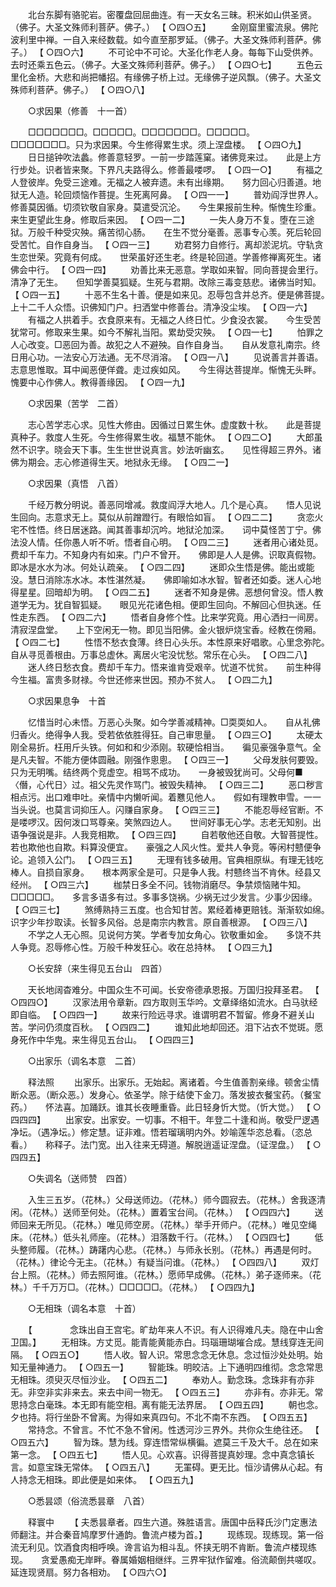 <!-- { "loadSidebar": true } -->
　　北台东脚有骆驼岩。密覆盘回屈曲连。有一天女名三昧。积米如山供圣贤。（佛子。大圣文殊师利菩萨。佛子。） 【 ○四○五】 
　　金刚窟里蜜流泉。佛陀波利里中禅。一自入来经数载。如今直至那罗延。（佛子。大圣文殊师利菩萨。佛子。） 【 ○四○六】 
　　不可论中不可论。大圣化作老人身。每每下山受供养。去时还乘五色云。（佛子。大圣文殊师利菩萨。佛子。） 【 ○四○七】 
　　五色云里化金桥。大悲和尚把幡招。有缘佛子桥上过。无缘佛子逆风飘。（佛子。大圣文殊师利菩萨。佛子。） 【 ○四○八】 

　　○求因果（修善　十一首） 

　　□□□□□□□。□□□□□。□□□□□□□。□□□□□。　　□□□□□□□。只为求因果。今生修得累生求。须上涅盘楼。 【 ○四○九】 
　　日日搥钟吹法蠡。修善意轻罗。一前一步踏莲窠。诸佛竞来过。　　此是上方行步处。识者皆来聚。下界凡夫路得么。修善最喽啰。 【 ○四一○】 
　　有福之人登彼岸。免受三途难。无福之人被弃遗。未有出缘期。　　努力回心归善道。地狱无人造。轮回烦恼作菩提。生死离阿鼻。 【 ○四一一】 
　　普劝阎浮世界人。修善莫因循。切须钦敬自家身。莫遣受沉沦。　　今生果报前生种。惭愧生珍重。来生更望此生身。修取后来因。 【 ○四一二】 
　　一失人身万不复。堕在三途狱。万般千种受灾殃。痛苦彻心肠。　　在生不觉分毫善。恶事专心羡。死后轮回受苦忙。自作自身当。 【 ○四一三】 
　　劝君努力自修行。离却淤泥坑。守轨贪生恋世荣。究竟有何成。　　世荣虽好还生老。终是轮回道。学善修禅离死生。诸佛会中行。 【 ○四一四】 
　　劝善比来无恶意。学取如来智。同向菩提会里行。清净了无生。　　但知学善莫狐疑。生死与君期。改除三毒变慈悲。诸佛当时知。 【 ○四一五】 
　　十恶不生名十善。便是如来见。忍辱包含并总齐。便是佛菩提。　　上十二千人众悟。识佛知门户。扫洒堂中修善台。清净没尘埃。 【 ○四一六】 
　　有福之人拱着手。衣食原来有。无福之人终日忙。少食没衣裳。　　今生受苦犹常可。修取来生果。如今不解礼当阳。累劫受灾殃。 【 ○四一七】 
　　怕罪之人心改变。□恶回为善。故犯之人不避殃。自作自身当。　　自从发意礼南宗。终日用心功。一法安心万法通。无不尽消溶。 【 ○四一八】 
　　见说善言并善语。志意思惟取。耳中闻恶便佯聋。走过疾如风。　　今生得达菩提岸。惭愧无头畔。愧要中心作佛人。教得善缘因。 【 ○四一九】 

　　○求因果（苦学　二首） 

　　志心苦学志心求。见性大修由。因循过日累生休。虚度数十秋。　　此是菩提真种子。救度人生死。今生修得累生收。福慧不能休。 【 ○四二○】 
　　大郎虽然不识字。晓会天下事。生生世世说真言。妙法听幽玄。　　见性得超三界外。诸佛为期会。志心修道得生天。地狱永无缘。 【 ○四二一】 

　　○求因果（真悟　八首） 

　　千经万教分明说。善恶同增减。救度阎浮大地人。几个是心真。　　悟人见说生回向。志意求无上。莫似从前蹭蹬行。有眼恰如盲。 【 ○四二二】 
　　贪恋火宅不性悟。终日居迷路。闻其善事却沉吟。地狱沦加深。　　词中莫怪苦丁宁。佛法没人情。任你愚人听不听。悟者自心明。 【 ○四二三】 
　　迷者用心诸处觅。费却千车力。不知身内有如来。门户不曾开。　　佛即是人人是佛。识取真假物。即冰是水水为冰。何处认疏亲。 【 ○四二四】 
　　迷即众生悟是佛。能出或能没。慧日消除冻水冰。本性湛然凝。　　佛即喻如冰水智。智者还如委。迷人心地得星星。回暗却为明。 【 ○四二五】 
　　迷者不知身是佛。恶想何曾没。悟人教道学无为。犹自智狐疑。　　眼见光花诸色相。便即生回向。不解回心但执迷。任性走东西。 【 ○四二六】 
　　悟者自身修个性。比来学究竟。用心洒扫一间房。清寂涅盘堂。　　上下空闲无一物。即见当阳佛。金火银炉烧宝香。经教在傍厢。 【 ○四二七】 
　　性悟不愁衣食薄。终日心头乐。本性原来好唱歌。心里念弥陀。　　自从寻觅善根由。万事总虚休。离居火宅没忧愁。常乐在心头。 【 ○四二八】 
　　迷人终日愁衣食。费却千车力。悟来谁肯受艰辛。忧道不忧贫。　　前生种得今生福。富贵多财禄。今世还修来世因。预办不贫人。 【 ○四二九】 

　　○求因果息争　十首 

　　忆惜当时心未悟。万恶心头聚。如今学善减精神。□耎耎如人。　　自从礼佛归香火。绝得争人我。受若依依胜得狂。自己审思量。 【 ○四三○】 
　　太硬太刚全易折。枉用斤头铁。何如和和少添刚。软硬恰相当。　　徧见豪强争意气。全是凡夫智。不能方便体圆融。刚强作悤悤。 【 ○四三一】 
　　父母发肤何要毁。只为无明嘴。结终两个竞虚空。相骂不成功。　　一身被毁犹尚可。父母何■〈僭，心代日〉过。祖父先灵作骂门。被毁失精神。 【 ○四三二】 
　　恶口秽言相点污。出口难申吐。亲情中内懒听闻。着戁见他人。　　假如有理教申雪。一一当头说。也莫言词抑压人。闪赚自家身。 【 ○四三三】 
　　不能忍辱经官断。不是喽啰汉。因何泼口骂尊亲。笑煞四边人。　　世间好事无心学。志老无知别。出语争强说是非。人我竞相欺。 【 ○四三四】 
　　自若敬他还自敬。大智菩提性。若也欺他也自欺。料算没便宜。　　豪强之人风火性。爱共人争竞。等闲村戆便争论。追领入公门。 【 ○四三五】 
　　无理有钱多破用。官典相原纵。有理无钱吃棒人。自损自家身。　　根本两家全是可。只是争人我。村戆终当不肯休。经县又经州。 【 ○四三六】 
　　枷禁日多全不问。钱物消磨尽。争禁烦恼赌牛知。□□□□□。　　多言多语多有过。多事多饶祸。少祸无过少发言。少事少因缘。 【 ○四三七】 
　　煞缚熟持三五度。也合知甘苦。累经着棒更赔钱。渐渐软如绵。　　识字少年抄取读。长智多风俗。总是南宗内教言。原自善根源。 【 ○四三八】 
　　不学之人无心照。见说何方笑。学者专加女角心。钦敬重如金。　　多饶不共人争竞。忍辱修心性。万般千种发狂心。收在总持林。 【 ○四三九】 

　　○长安辞（来生得见五台山　四首） 

　　天长地阔杳难分。中国众生不可闻。长安帝德承恩报。万国归投拜圣君。 【 ○四四○】 
　　汉家法用令章新。四方取则玉华吟。文章绎络如流水。白马驮经即自临。 【 ○四四一】 
　　故来行险远寻求。谁谓明君不暂留。修身不避关山苦。学问仍须度百秋。 【 ○四四二】 
　　谁知此地却回还。泪下沾衣不觉斑。愿身死作中华鬼。来生得见五台山。 【 ○四四三】 

　　○出家乐（调名本意　二首） 

　　释法照 
　　出家乐。出家乐。无始起。离诸着。今生值善割亲缘。顿舍尘情断众恶。（断众恶。）发身心。依圣学。除于结使下金刀。落发披衣餐宝药。（餐宝药。）　　怀法喜。加踊跃。谁其长夜睡重昏。此日轻身忻大觉。（忻大觉。） 【 ○四四四】 
　　出家安。出家安。一切事。不相干。年登二十逢和尚。敬受尸逻遇净坛。（遇净坛。）修定慧。证非难。悟若瑠璃明内外。妙喻莲华恣总看。（恣总看。）　　称释子。法门宽。出入往来无碍道。解脱逍遥证涅盘。（证涅盘。） 【 ○四四五】 

　　○失调名（送师赞　四首） 

　　入生三五岁。（花林。）父母送师边。（花林。）师今圆寂去。（花林。）舍我逐清闲。（花林。）送师至何处。（花林。）置着宝台间。（花林。） 【 ○四四六】 
　　送师回来无所见。（花林。）唯见师空房。（花林。）举手开师户。（花林。）唯见空绳床。（花林。）低头礼师座。（花林。）泪落数千行。（花林。） 【 ○四四七】 
　　低头整师履。（花林。）踌躇内心悲。（花林。）与师永长别。（花林。）再遇是何时。（花林。）律论今无主。（花林。）有疑当问谁。（花林。） 【 ○四四八】 
　　双灯台上照。（花林。）师去照阿谁。（花林。）愿师早成佛。（花林。）弟子逐师来。（花林。）千千万万□。（花林。）□□□□□。（花林。） 【 ○四四九】 

　　○无相珠（调名本意　十首） 

　　【 　　　　念珠出自王宫宅。旷劫年来人不识。有人识得难凡夫。隐在中山舍卫国。】 
　　无相珠。方丈觅。能青能黄能赤白。玛瑙珊瑚墔合成。慧线穿连无间隔。 【 ○四五○】 
　　悟人收。智人识。常思念念无休息。念过恒沙处处明。始知无量神通力。 【 ○四五一】 
　　智能珠。明皎洁。上下通明四维彻。念念常思无相珠。须臾灭尽恒沙业。 【 ○四五二】 
　　奉劝人。勤念珠。念珠非有亦非无。非空非实非来去。来去中间一物无。 【 ○四五三】 
　　亦非有。亦非无。常思持念白毫珠。本无即有能空相。离有能无法界居。 【 ○四五四】 
　　朝也念。夕也持。将行坐卧不曾离。为得如来真四句。不北不南不东西。 【 ○四五五】 
　　常持念。不曾言。不忙不急不曾闲。性透河沙三界外。共你众生绝往还。 【 ○四五六】 
　　智为珠。慧为线。穿连悟常纵横徧。遮莫三千及大千。总在如来第一念。 【 ○四五七】 
　　悟人见。心欢喜。识得菩提真妙理。念中真念镇长言。如意宝珠无常体。 【 ○四五八】 
　　无罣碍。更无比。恒沙请佛从心起。有人持念无相珠。即此便是如来体。 【 ○四五九】 

　　○悉昙颂（俗流悉昙章　八首） 

　　释寰中 
　　【 夫悉昙章者。四生六道。殊胜语言。唐国中岳释氏沙门定惠法师翻注。并合秦音鸠摩罗什通韵。鲁流卢楼为首。】 
　　现练现。现练现。第一俗流无利见。饮酒食肉相呼唤。谗言谄为相斗乱。怀挟无明不肯断。鲁流卢楼现练现。　　贪爱愚痴无岸畔。眷属婚姻相继绊。三界牢狱作留难。俗流颠倒共嗟叹。延连现贤扇。努力各相劝。 【 ○四六○】 
